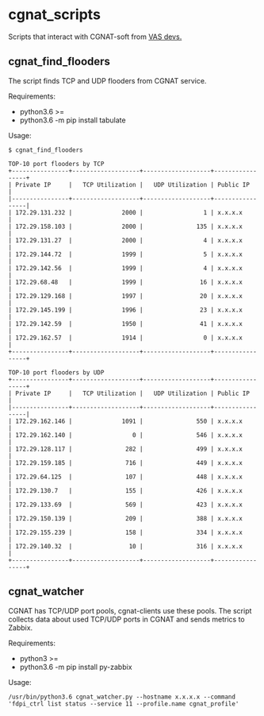 # cgnat_scripts
Scripts that interact with CGNAT-soft from [VAS devs.](https://vasexperts.ru/)

## cgnat_find_flooders
The script finds TCP and UDP flooders from CGNAT service.


Requirements:
* python3.6 >=
* python3.6 -m pip install tabulate


Usage:
```
$ cgnat_find_flooders

TOP-10 port flooders by TCP
+----------------+-------------------+-------------------+-----------------+
| Private IP     |   TCP Utilization |   UDP Utilization | Public IP       |
|----------------+-------------------+-------------------+-----------------|
| 172.29.131.232 |              2000 |                 1 | x.x.x.x         |
| 172.29.158.103 |              2000 |               135 | x.x.x.x         |
| 172.29.131.27  |              2000 |                 4 | x.x.x.x         |
| 172.29.144.72  |              1999 |                 5 | x.x.x.x         |
| 172.29.142.56  |              1999 |                 4 | x.x.x.x         |
| 172.29.68.48   |              1999 |                16 | x.x.x.x         |
| 172.29.129.168 |              1997 |                20 | x.x.x.x         |
| 172.29.145.199 |              1996 |                23 | x.x.x.x         |
| 172.29.142.59  |              1950 |                41 | x.x.x.x         |
| 172.29.162.57  |              1914 |                 0 | x.x.x.x         |
+----------------+-------------------+-------------------+-----------------+

TOP-10 port flooders by UDP
+----------------+-------------------+-------------------+-----------------+
| Private IP     |   TCP Utilization |   UDP Utilization | Public IP       |
|----------------+-------------------+-------------------+-----------------|
| 172.29.162.146 |              1091 |               550 | x.x.x.x         |
| 172.29.162.140 |                 0 |               546 | x.x.x.x         |
| 172.29.128.117 |               282 |               499 | x.x.x.x         |
| 172.29.159.185 |               716 |               449 | x.x.x.x         |
| 172.29.64.125  |               107 |               448 | x.x.x.x         |
| 172.29.130.7   |               155 |               426 | x.x.x.x         |
| 172.29.133.69  |               569 |               423 | x.x.x.x         |
| 172.29.150.139 |               209 |               388 | x.x.x.x         |
| 172.29.155.239 |               158 |               334 | x.x.x.x         |
| 172.29.140.32  |                10 |               316 | x.x.x.x         |
+----------------+-------------------+-------------------+-----------------+
```


## cgnat_watcher
CGNAT has TCP/UDP port pools, cgnat-clients use these pools.
The script collects data about used TCP/UDP ports in CGNAT and sends metrics to Zabbix.


Requirements:
* python3 >=
* python3.6 -m pip install py-zabbix

Usage:
```
/usr/bin/python3.6 cgnat_watcher.py --hostname x.x.x.x --command 'fdpi_ctrl list status --service 11 --profile.name cgnat_profile'
```

